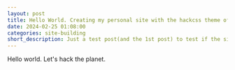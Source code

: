 ```yaml
---
layout: post
title: Hello World. Creating my personal site with the hackcss theme of jekyll.
date: 2024-02-25 01:08:00
categories: site-building
short_description: Just a test post(and the 1st post) to test if the site works properly.
---
```


Hello world. Let's hack the planet.
